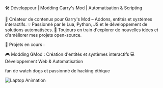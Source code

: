 🛠️ Développeur | Modding Garry's Mod | Automatisation & Scripting

🚀 Créateur de contenus pour Garry's Mod – Addons, entités et systèmes interactifs.
💡 Passionné par le Lua, Python, JS et le développement de solutions automatisées.
🔧 Toujours en train d'explorer de nouvelles idées et d'améliorer mes projets open-source.

📌 Projets en cours :

🎮 Modding GMod : Création d'entités et systèmes interactifs
💻 Développement Web & Automatisation

fan de watch dogs et passionné de hacking éthique

![Laptop Animation](assets/da6cg74-e228da46-b728-4101-a742-a7c9e71af73c.gif)
